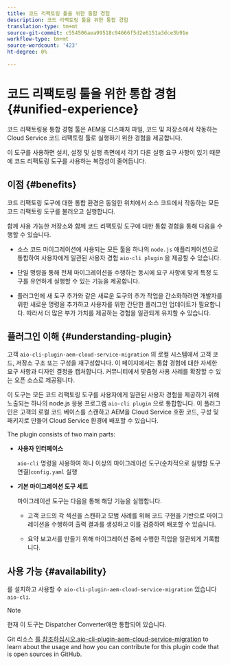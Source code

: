 ```yaml
---
title: 코드 리팩토링 툴을 위한 통합 경험
description: 코드 리팩토링 툴을 위한 통합 경험
translation-type: tm+mt
source-git-commit: c554506aea99518c94666f5d2e6151a3dce3b91e
workflow-type: tm+mt
source-wordcount: '423'
ht-degree: 0%

---
```



# 코드 리팩토링 툴을 위한 통합 경험 {#unified-experience}

코드 리팩토링용 통합 경험 툴은 AEM을 디스패처 파일, 코드 및 저장소에서 작동하는 Cloud Service 코드 리팩토링 툴로 실행하기 위한 경험을 제공합니다.

이 도구를 사용하면 설치, 설정 및 실행 측면에서 각기 다른 실행 요구 사항이 있기 때문에 코드 리팩토링 도구를 사용하는 복잡성이 줄어듭니다.

## 이점 {#benefits}

코드 리팩토링 도구에 대한 통합 환경은 동일한 위치에서 소스 코드에서 작동하는 모든 코드 리팩토링 도구를 불러오고 실행합니다.

함께 사용 가능한 저장소와 함께 코드 리팩토링 도구에 대한 통합 경험을 통해 다음을 수행할 수 있습니다.

* 소스 코드 마이그레이션에 사용되는 모든 툴을 하나의 `node.js` 애플리케이션으로 통합하여 사용자에게 일관된 사용자 경험 `aio-cli plugin` 을 제공할 수 있습니다.

* 단일 명령을 통해 전체 마이그레이션을 수행하는 동시에 요구 사항에 맞게 특정 도구를 유연하게 실행할 수 있는 기능을 제공합니다.

* 플러그인에 새 도구 추가와 같은 새로운 도구의 추가 작업을 간소화하려면 개발자를 위한 새로운 명령을 추가하고 사용자를 위한 간단한 플러그인 업데이트가 필요합니다. 따라서 더 많은 부가 가치를 제공하는 경험을 일관되게 유지할 수 있습니다.

## 플러그인 이해 {#understanding-plugin}

고객 `aio-cli-plugin-aem-cloud-service-migration` 의 로컬 시스템에서 고객 코드, 저장소 구조 또는 구성을 재구성합니다. 이 페이지에서는 통합 경험에 대한 자세한 요구 사항과 디자인 결정을 캡처합니다.
커뮤니티에서 맞춤형 사용 사례를 확장할 수 있는 오픈 소스로 제공됩니다.

이 도구는 모든 코드 리팩토링 도구를 사용자에게 일관된 사용자 경험을 제공하기 위해 노출되는 하나의 node.js 응용 프로그램 `aio-cli plugin` 으로 통합합니다. 이 플러그인은 고객의 로컬 코드 베이스를 스캔하고 AEM을 Cloud Service 호환 코드, 구성 및 패키지로 만들어 Cloud Service 환경에 배포할 수 있습니다.

The plugin consists of two main parts:

* **사용자 인터페이스**

   `aio-cli` 명령을 사용하여 하나 이상의 마이그레이션 도구(순차적으로 실행할 도구 연결)`config.yaml` 실행

* **기본 마이그레이션 도구 세트**

   마이그레이션 도구는 다음을 통해 해당 기능을 실행합니다.

   * 고객 코드의 각 섹션을 스캔하고 모범 사례를 위해 코드 구현을 기반으로 마이그레이션을 수행하여 출력 결과를 생성하고 이를 검증하여 배포할 수 있습니다.

   * 요약 보고서를 만들기 위해 마이그레이션 중에 수행한 작업을 일관되게 기록합니다.

## 사용 가능 {#availability}

를 설치하고 사용할 수 `aio-cli-plugin-aem-cloud-service-migration` 있습니다 `aio-cli`.

>[!NOTE]
>현재 이 도구는 Dispatcher Converter에만 통합되어 있습니다.

Git 리소스 [를 참조하십시오.aio-cli-plugin-aem-cloud-service-migration](https://github.com/adobe/aio-cli-plugin-aem-cloud-service-migration) to learn about the usage and how you can contribute for this plugin code that is open sources in GitHub.

